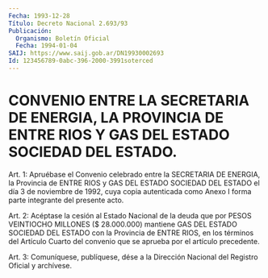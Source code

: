 ```yaml
---
Fecha: 1993-12-28
Título: Decreto Nacional 2.693/93
Publicación:
  Organismo: Boletín Oficial
  Fecha: 1994-01-04
SAIJ: https://www.saij.gob.ar/DN19930002693
Id: 123456789-0abc-396-2000-3991soterced
---
```

# CONVENIO ENTRE LA SECRETARIA DE ENERGIA, LA PROVINCIA DE ENTRE RIOS Y GAS DEL ESTADO SOCIEDAD DEL ESTADO.

<a id="1"></a>
Art. 1: Apruébase el Convenio celebrado entre la SECRETARIA DE ENERGIA,  la  Provincia de ENTRE RIOS y GAS DEL ESTADO SOCIEDAD DEL ESTADO el día 3  de  noviembre de 1992, cuya copia autenticada como Anexo I forma parte integrante del presente acto.

<a id="2"></a>
Art.  2: Acéptase la cesión al Estado Nacional de la deuda que por PESOS VEINTIOCHO  MILLONES  ($  28.000.000)  mantiene  GAS  DEL ESTADO  SOCIEDAD  DEL ESTADO con la Provincia de ENTRE RIOS, en los términos del Artículo  Cuarto  del  convenio  que se aprueba por el artículo precedente.

<a id="3"></a>
Art.  3: Comuníquese, publíquese, dése a la Dirección Nacional del Registro Oficial y archívese.
